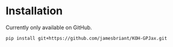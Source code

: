 # Installation

Currently only available on GitHub.

```bash
pip install git+https://github.com/jamesbriant/KOH-GPJax.git
```
